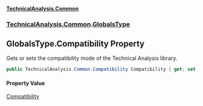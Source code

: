 #### [TechnicalAnalysis.Common](TechnicalAnalysis.Common.md 'TechnicalAnalysis.Common')
### [TechnicalAnalysis.Common](TechnicalAnalysis.Common.md#TechnicalAnalysis.Common 'TechnicalAnalysis.Common').[GlobalsType](GlobalsType.md 'TechnicalAnalysis.Common.GlobalsType')

## GlobalsType.Compatibility Property

Gets or sets the compatibility mode of the Technical Analysis library.

```csharp
public TechnicalAnalysis.Common.Compatibility Compatibility { get; set; }
```

#### Property Value
[Compatibility](Compatibility.md 'TechnicalAnalysis.Common.Compatibility')